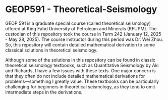 # GEOP591 - Theoretical-Seismology

GEOP 591 is a graduate special course (called theoretical seismology) offered at King Fahd University of Petroleum and Minerals (KFUPM). The custodian of this repository took the course in Term 242 (January 12, 2025 - May 28, 2025). The course instructor during this period was Dr. Wei Zhou. So, this repository will contain detailed mathematical derivation to some classical solutions in theoretical seismology. 

Although some of the solutions in this repository can be found in classic theoretical seismology textbooks, such as Quantitative Seismology by Aki and Richards, I have a few issues with these texts. One major concern is that they often do not include detailed mathematical derivations for problems—something I greatly value. These textbooks can be particularly challenging for beginners in theoretical seismology, as they tend to omit intermediate steps in the derivations. 
